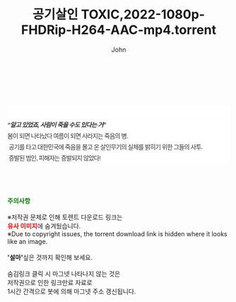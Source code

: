 ﻿---
layout: post
title:  "공기살인 TOXIC,2022-1080p-FHDRip-H264-AAC-mp4.torrent"
author: John
categories: [ 영화 ]
tags: [  ]
image:  
description: "공기살인 TOXIC,2022-1080p-FHDRip-H264-AAC-mp4 torrent 정보 공유"
toc: true
toc_sticky: true
---

<br>
<div class="view-img">
<a class="view_image" href="http://torrentmobile62.com/bbs/view_image.php?fn=%2Fdata%2Ffile%2Fmovie%2F1040166539_sbWitHZy_36de88fea6f05d35f976b116948a1dec168f80f9.jpg" target="_blank"><img alt="" class="img-tag" content="http://torrentmobile62.com/data/file/movie/1040166539_sbWitHZy_36de88fea6f05d35f976b116948a1dec168f80f9.jpg" itemprop="image" src="http://torrentmobile62.com/data/file/movie/1040166539_sbWitHZy_36de88fea6f05d35f976b116948a1dec168f80f9.jpg"/></a><a class="view_image" href="http://torrentmobile62.com/bbs/view_image.php?fn=%2Fdata%2Ffile%2Fmovie%2F1040166539_DALsjYeK_8f317be9ea39b2f96bb342f1372b0a8523db9b20.jpg" target="_blank"><img alt="" class="img-tag" content="http://torrentmobile62.com/data/file/movie/1040166539_DALsjYeK_8f317be9ea39b2f96bb342f1372b0a8523db9b20.jpg" itemprop="image" src="http://torrentmobile62.com/data/file/movie/1040166539_DALsjYeK_8f317be9ea39b2f96bb342f1372b0a8523db9b20.jpg"/></a></div><div class="view-content" itemprop="description">
<p><br/></p><div class="title_area" style="margin:0px 0px 9px;padding:0px;list-style:none;font-family:'나눔고딕', NanumGothic, '돋움', Dotum, Helvetica, 'AppleSDGothicNeo-Medium', AppleGothic, sans-serif;height:30px;float:none;background-color:rgb(255,255,255);"><h4 class="h_story" style="margin:5px 10px 0px 0px;padding:0px;list-style:none;font-family:'돋움', sans-serif;height:18px;width:49px;background:url(&quot;https://ssl.pstatic.net/static/movie/2020/10/h_tx_sp5.png&quot;) no-repeat 0px -17px;float:left;"><strong class="blind" style="margin:0px;padding:0px;list-style:none;font-size:0px;font-family:inherit;color:inherit;width:1px;height:1px;line-height:0;">줄거리</strong></h4></div><h5 class="h_tx_story" style="margin:-7px 0px 1px;padding:0px;list-style:none;font-size:14px;font-family:'나눔고딕', NanumGothic, Helvetica, sans-serif;color:rgb(51,51,51);background-image:url(&quot;https://ssl.pstatic.net/static/movie/2014/01/blank.gif&quot;);letter-spacing:-1px;line-height:25px;background-color:rgb(255,255,255);">“알고 있었죠, 사람이 죽을 수도 있다는 거”</h5><p class="con_tx" style="margin-top:-1px;margin-bottom:-6px;list-style:none;font-size:14px;font-family:'나눔고딕', NanumGothic, '돋움', Dotum, Helvetica, 'AppleSDGothicNeo-Medium', AppleGothic, sans-serif;color:rgb(51,51,51);background-image:url(&quot;https://ssl.pstatic.net/static/movie/2014/01/blank.gif&quot;);letter-spacing:-1px;line-height:25px;background-color:rgb(255,255,255);">봄이 되면 나타났다 여름이 되면 사라지는 죽음의 병.<br style="list-style:none;font-size:12px;font-family:'돋움', sans-serif;color:rgb(0,0,0);"/> 공기를 타고 대한민국에 죽음을 몰고 온 살인무기의 실체를 밝히기 위한 그들의 사투.<br style="list-style:none;font-size:12px;font-family:'돋움', sans-serif;color:rgb(0,0,0);"/> 증발된 범인, 피해자는 증발되지 않았다!</p> </div>
    
<br><br><br>
<p data-ke-size="size16"><b><span style="color: green;">주의사항</span></b><br /><br />※저작권 문제로 인해 토렌트 다운로드 링크는<br /><b><span style="color: red;">유사 이미지</span></b>에 숨겨뒀습니다.<br />※Due to copyright issues, the torrent download link is hidden where it looks like an image.<br /><br /><b>'설마'</b>싶은 것까지 확인해 보세요.<br /><br />숨김링크 클릭 시 마그넷 나타나지 않는 것은<br />저작권으로 인한 링크만료 자료로<br />1시간 간격으로 봇에 의해 마그넷 주소 갱신됩니다.</p>
